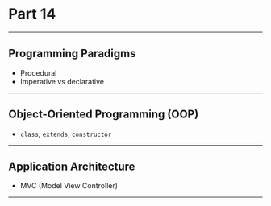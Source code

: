 # Part 14

---

## Programming Paradigms

* Procedural
* Imperative vs declarative

---

## Object-Oriented Programming (OOP)

* `class`, `extends`, `constructor`

---

## Application Architecture

* MVC (Model View Controller)

---

<!-- * Prevent regression
* Abstraction
* Decomposition
* Method chaining
* Data parsing and serialization
* Hoisting, Closures, Prototypes
  * Function inside function, return object with function -->
